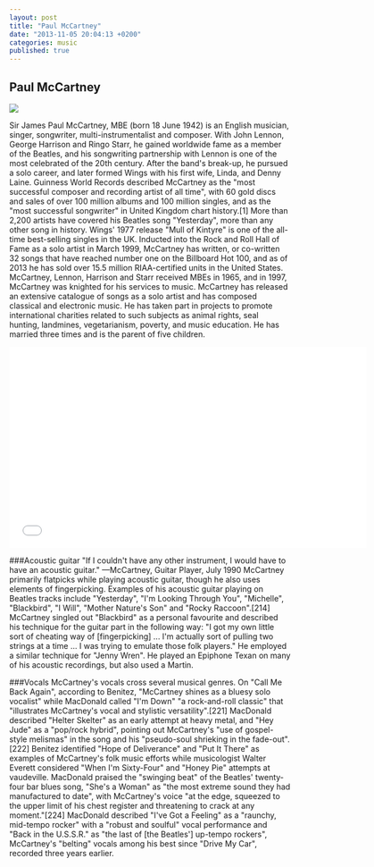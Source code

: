 ```yaml
---
layout: post
title: "Paul McCartney"
date: "2013-11-05 20:04:13 +0200"
categories: music
published: true
---
```


## Paul McCartney

![](http://upload.wikimedia.org/wikipedia/commons/thumb/d/df/Paul_McCartney_black_and_white_2010.jpg/220px-Paul_McCartney_black_and_white_2010.jpg)

Sir James Paul McCartney, MBE (born 18 June 1942) is an English musician, singer, songwriter, multi-instrumentalist and composer. With John Lennon, George Harrison and Ringo Starr, he gained worldwide fame as a member of the Beatles, and his songwriting partnership with Lennon is one of the most celebrated of the 20th century. After the band's break-up, he pursued a solo career, and later formed Wings with his first wife, Linda, and Denny Laine.
Guinness World Records described McCartney as the "most successful composer and recording artist of all time", with 60 gold discs and sales of over 100 million albums and 100 million singles, and as the "most successful songwriter" in United Kingdom chart history.[1] More than 2,200 artists have covered his Beatles song "Yesterday", more than any other song in history. Wings' 1977 release "Mull of Kintyre" is one of the all-time best-selling singles in the UK. Inducted into the Rock and Roll Hall of Fame as a solo artist in March 1999, McCartney has written, or co-written 32 songs that have reached number one on the Billboard Hot 100, and as of 2013 he has sold over 15.5 million RIAA-certified units in the United States. McCartney, Lennon, Harrison and Starr received MBEs in 1965, and in 1997, McCartney was knighted for his services to music.
McCartney has released an extensive catalogue of songs as a solo artist and has composed classical and electronic music. He has taken part in projects to promote international charities related to such subjects as animal rights, seal hunting, landmines, vegetarianism, poverty, and music education. He has married three times and is the parent of five children.

<iframe width="640" height="360" src="//www.youtube.com/embed/6ePKo98d7cM" frameborder="0"></iframe>

###Acoustic guitar
"If I couldn't have any other instrument, I would have to have an acoustic guitar."
—McCartney, Guitar Player, July 1990
McCartney primarily flatpicks while playing acoustic guitar, though he also uses elements of fingerpicking. Examples of his acoustic guitar playing on Beatles tracks include "Yesterday", "I'm Looking Through You", "Michelle", "Blackbird", "I Will", "Mother Nature's Son" and "Rocky Raccoon".[214] McCartney singled out "Blackbird" as a personal favourite and described his technique for the guitar part in the following way: "I got my own little sort of cheating way of [fingerpicking] ... I'm actually sort of pulling two strings at a time ... I was trying to emulate those folk players." He employed a similar technique for "Jenny Wren". He played an Epiphone Texan on many of his acoustic recordings, but also used a Martin.

###Vocals
McCartney's vocals cross several musical genres. On "Call Me Back Again", according to Benitez, "McCartney shines as a bluesy solo vocalist" while MacDonald called "I'm Down" "a rock-and-roll classic" that "illustrates McCartney's vocal and stylistic versatility".[221] MacDonald described "Helter Skelter" as an early attempt at heavy metal, and "Hey Jude" as a "pop/rock hybrid", pointing out McCartney's "use of gospel-style melismas" in the song and his "pseudo-soul shrieking in the fade-out".[222] Benitez identified "Hope of Deliverance" and "Put It There" as examples of McCartney's folk music efforts while musicologist Walter Everett considered "When I'm Sixty-Four" and "Honey Pie" attempts at vaudeville. MacDonald praised the "swinging beat" of the Beatles' twenty-four bar blues song, "She's a Woman" as "the most extreme sound they had manufactured to date", with McCartney's voice "at the edge, squeezed to the upper limit of his chest register and threatening to crack at any moment."[224] MacDonald described "I've Got a Feeling" as a "raunchy, mid-tempo rocker" with a "robust and soulful" vocal performance and "Back in the U.S.S.R." as "the last of [the Beatles'] up-tempo rockers", McCartney's "belting" vocals among his best since "Drive My Car", recorded three years earlier.
